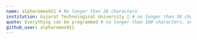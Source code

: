 ```yaml
---
name: alpharomeo911 # No longer than 28 characters
institution: Gujarat Technological University 🚩 # no longer than 58 characters
quote: Everything can be programmed # no longer than 100 characters, avoid using quotes(") to guarantee the format remains the same.
github_user: alpharomeo911
---
```

